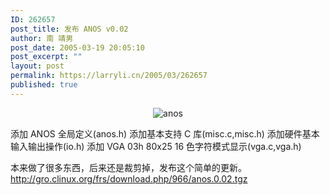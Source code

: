 ```yaml
---
ID: 262657
post_title: 发布 ANOS v0.02
author: 南 靖男
post_date: 2005-03-19 20:05:10
post_excerpt: ""
layout: post
permalink: https://larryli.cn/2005/03/262657
published: true
---
```

<p align="center"><img src="https://larryli.cn/wp-content/uploads/50/5051/2007/07/logo.bmp" alt="anos" /></p>
添加 ANOS 全局定义(anos.h)
添加基本支持 C 库(misc.c,misc.h)
添加硬件基本输入输出操作(io.h)
添加 VGA 03h 80x25 16 色字符模式显示(vga.c,vga.h)

本来做了很多东西，后来还是裁剪掉，发布这个简单的更新。
<a href="http://gro.clinux.org/frs/download.php/966/anos.0.02.tgz">http://gro.clinux.org/frs/download.php/966/anos.0.02.tgz</a>